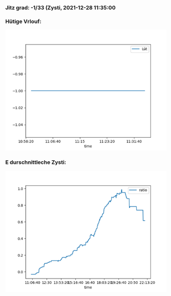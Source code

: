 ### Jitz grad: -1/33 (Zysti, 2021-12-28 11:35:00

### Hütige Vrlouf:
![Graph](Today.png)

### E durschnittleche Zysti:
![Graph](Zysti.png)